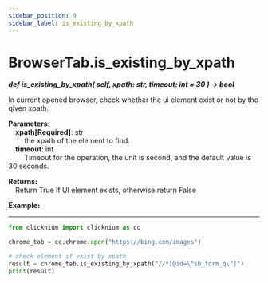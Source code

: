 ```yaml
---
sidebar_position: 9
sidebar_label: is_existing_by_xpath
---
```

# BrowserTab.is_existing_by_xpath
***def is_existing_by_xpath(
        self,
        xpath: str,
        timeout: int = 30
    ) -> bool***  

In current opened browser, check whether the ui element exist or not by the given xpath.

**Parameters:**  
    &emsp;**xpath[Required]**: str     
        &emsp;&emsp; the xpath of the element to find.  
    &emsp;**timeout**: int  
        &emsp;&emsp; Timeout for the operation, the unit is second, and the default value is 30 seconds.   

**Returns:**  
    &emsp;Return True if UI element exists, otherwise return False

**Example:**
***
```python
from clicknium import clicknium as cc

chrome_tab = cc.chrome.open("https://bing.com/images")

# check element if exist by xpath
result = chrome_tab.is_existing_by_xpath("//*[@id=\"sb_form_q\"]")
print(result)

```